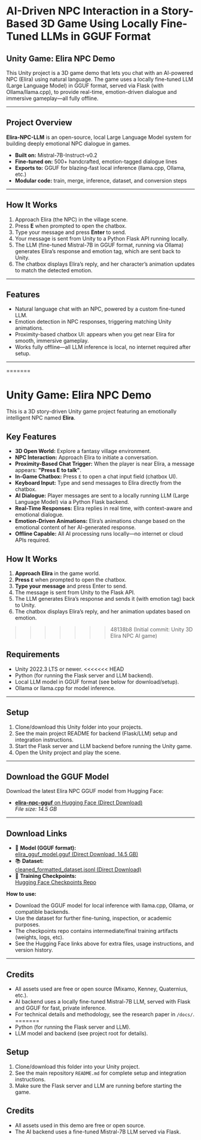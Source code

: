 # AI-Driven NPC Interaction in a Story-Based 3D Game Using Locally Fine-Tuned LLMs in GGUF Format

## Unity Game: Elira NPC Demo

This Unity project is a 3D game demo that lets you chat with an AI-powered NPC (Elira) using natural language. The game uses a locally fine-tuned LLM (Large Language Model) in GGUF format, served via Flask (with Ollama/llama.cpp), to provide real-time, emotion-driven dialogue and immersive gameplay—all fully offline.

---

## Project Overview

**Elira-NPC-LLM** is an open-source, local Large Language Model system for building deeply emotional NPC dialogue in games.

- **Built on:** Mistral-7B-Instruct-v0.2
- **Fine-tuned on:** 500+ handcrafted, emotion-tagged dialogue lines
- **Exports to:** GGUF for blazing-fast local inference (llama.cpp, Ollama, etc.)
- **Modular code:** train, merge, inference, dataset, and conversion steps

---

## How It Works

1. Approach Elira (the NPC) in the village scene.
2. Press **E** when prompted to open the chatbox.
3. Type your message and press **Enter** to send.
4. Your message is sent from Unity to a Python Flask API running locally.
5. The LLM (fine-tuned Mistral-7B in GGUF format, running via Ollama) generates Elira’s response and emotion tag, which are sent back to Unity.
6. The chatbox displays Elira’s reply, and her character’s animation updates to match the detected emotion.

---

## Features

- Natural language chat with an NPC, powered by a custom fine-tuned LLM.
- Emotion detection in NPC responses, triggering matching Unity animations.
- Proximity-based chatbox UI: appears when you get near Elira for smooth, immersive gameplay.
- Works fully offline—all LLM inference is local, no internet required after setup.

---
=======
# Unity Game: Elira NPC Demo

This is a 3D story-driven Unity game project featuring an emotionally intelligent NPC named **Elira**.

## Key Features

- **3D Open World:** Explore a fantasy village environment.
- **NPC Interaction:** Approach Elira to initiate a conversation.
- **Proximity-Based Chat Trigger:** When the player is near Elira, a message appears: **"Press E to talk"**.
- **In-Game Chatbox:** Press `E` to open a chat input field (chatbox UI).
- **Keyboard Input:** Type and send messages to Elira directly from the chatbox.
- **AI Dialogue:** Player messages are sent to a locally running LLM (Large Language Model) via a Python Flask backend.
- **Real-Time Responses:** Elira replies in real time, with context-aware and emotional dialogue.
- **Emotion-Driven Animations:** Elira’s animations change based on the emotional content of her AI-generated response.
- **Offline Capable:** All AI processing runs locally—no internet or cloud APIs required.

## How It Works

1. **Approach Elira** in the game world.
2. **Press `E`** when prompted to open the chatbox.
3. **Type your message** and press Enter to send.
4. The message is sent from Unity to the Flask API.
5. The LLM generates Elira’s response and sends it (with emotion tag) back to Unity.
6. The chatbox displays Elira’s reply, and her animation updates based on emotion.
>>>>>>> 48138b8 (Initial commit: Unity 3D Elira NPC AI game)

## Requirements

- Unity 2022.3 LTS or newer.
<<<<<<< HEAD
- Python (for running the Flask server and LLM backend).
- Local LLM model in GGUF format (see below for download/setup).
- Ollama or llama.cpp for model inference.

---

## Setup

1. Clone/download this Unity folder into your projects.
2. See the main project README for backend (Flask/LLM) setup and integration instructions.
3. Start the Flask server and LLM backend before running the Unity game.
4. Open the Unity project and play the scene.

---

## Download the GGUF Model

Download the latest Elira NPC GGUF model from Hugging Face:

- [**elira-npc-gguf** on Hugging Face (Direct Download)](https://huggingface.co/Manofaction/elira-npc-gguf)  
  *File size: 14.5 GB*

---

## Download Links

- 🧠 **Model (GGUF format):**  
  [elira_gguf_model.gguf (Direct Download, 14.5 GB)](https://huggingface.co/Manofaction/elira-npc-gguf)
- 📚 **Dataset:**  
  [cleaned_formatted_dataset.jsonl (Direct Download)](https://huggingface.co/datasets/Manofaction/elira-npc-dataset)
- 🏁 **Training Checkpoints:**  
  [Hugging Face Checkpoints Repo](https://huggingface.co/Manofaction/elira-npc-checkpoints)

**How to use:**
- Download the GGUF model for local inference with llama.cpp, Ollama, or compatible backends.
- Use the dataset for further fine-tuning, inspection, or academic purposes.
- The checkpoints repo contains intermediate/final training artifacts (weights, logs, etc).
- See the Hugging Face links above for extra files, usage instructions, and version history.

---

## Credits

- All assets used are free or open source (Mixamo, Kenney, Quaternius, etc.).
- AI backend uses a locally fine-tuned Mistral-7B LLM, served with Flask and GGUF for fast, private inference.
- For technical details and methodology, see the research paper in `/docs/`.
=======
- Python (for running the Flask server and LLM).
- LLM model and backend (see project root for details).

## Setup

1. Clone/download this folder into your Unity project.
2. See the main repository `README.md` for complete setup and integration instructions.
3. Make sure the Flask server and LLM are running before starting the game.

## Credits

- All assets used in this demo are free or open source.
- The AI backend uses a fine-tuned Mistral-7B LLM served via Flask.





